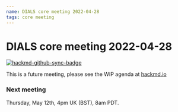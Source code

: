```yaml
---
name: DIALS core meeting 2022-04-28
tags: core meeting
---
```


# DIALS core meeting 2022-04-28

[![hackmd-github-sync-badge](https://hackmd.io/jIfRImFySMSp8hPoWpjr6w/badge)](https://hackmd.io/jIfRImFySMSp8hPoWpjr6w)

This is a future meeting, please see the WIP agenda at [hackmd.io](https://hackmd.io/jIfRImFySMSp8hPoWpjr6w)


### Next meeting
Thursday, May 12th, 4pm UK (BST), 8am PDT.